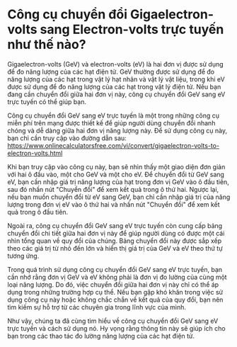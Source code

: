 Công cụ chuyển đổi Gigaelectron-volts sang Electron-volts trực tuyến như thế nào?
=================================================================================

Gigaelectron-volts (GeV) và electron-volts (eV) là hai đơn vị được sử dụng để đo năng lượng của các hạt điện tử. GeV thường được sử dụng để đo năng lượng của các hạt trong vật lý hạt nhân và vật lý vật liệu, trong khi eV được sử dụng để đo năng lượng của các hạt trong vật lý điện tử. Nếu bạn đang cần chuyển đổi giữa hai đơn vị này, công cụ chuyển đổi GeV sang eV trực tuyến có thể giúp bạn.

Công cụ chuyển đổi GeV sang eV trực tuyến là một trong những công cụ miễn phí trên mạng được thiết kế để giúp người dùng chuyển đổi nhanh chóng và dễ dàng giữa hai đơn vị năng lượng này. Để sử dụng công cụ này, bạn chỉ cần truy cập vào đường dẫn sau: <https://www.onlinecalculatorsfree.com/vi/convert/gigaelectron-volts-to-electron-volts.html>

Khi bạn truy cập vào công cụ này, bạn sẽ nhìn thấy một giao diện đơn giản với hai ô đầu vào, một cho GeV và một cho eV. Để chuyển đổi từ GeV sang eV, bạn cần nhập giá trị năng lượng của hạt trong đơn vị GeV vào ô đầu tiên, sau đó nhấn nút "Chuyển đổi" để xem kết quả trong ô thứ hai. Ngược lại, nếu bạn muốn chuyển đổi từ eV sang GeV, bạn chỉ cần nhập giá trị của năng lượng trong đơn vị eV vào ô thứ hai và nhấn nút "Chuyển đổi" để xem kết quả trong ô đầu tiên.

Ngoài ra, công cụ chuyển đổi GeV sang eV trực tuyến còn cung cấp bảng chuyển đổi chi tiết giữa hai đơn vị này để giúp người dùng có được một cái nhìn tổng quan về quy đổi của chúng. Bảng chuyển đổi này được sắp xếp theo các giá trị từ nhỏ đến lớn và hiển thị giá trị của GeV và eV theo thứ tự tương ứng.

Trong quá trình sử dụng công cụ chuyển đổi GeV sang eV trực tuyến, bạn cần nhớ rằng đơn vị GeV và eV không phải là đơn vị đo lường của cùng một loại năng lượng. Do đó, việc chuyển đổi giữa hai đơn vị này chỉ có thể áp dụng trong những trường hợp cụ thể. Nếu bạn gặp khó khăn trong việc sử dụng công cụ này hoặc không chắc chắn về kết quả của quy đổi, bạn nên tìm kiếm sự hỗ trợ từ các chuyên gia trong lĩnh vực của mình.

Như vậy, chúng ta đã cùng tìm hiểu về công cụ chuyển đổi GeV sang eV trực tuyến và cách sử dụng nó. Hy vọng rằng thông tin này sẽ giúp ích cho bạn trong các thao tác đo lường năng lượng của các hạt điện tử.